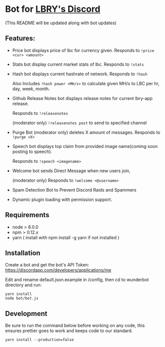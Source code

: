 # Bot for [LBRY's Discord](https://discord.gg/tgnNHf5)

(This README will be updated along with bot updates)

## Features:

* Price bot displays price of lbc for currency given. Responds to `!price <cur> <amount>`
* Stats bot display current market stats of lbc. Responds to `!stats`
* Hash bot displays current hashrate of network. Responds to `!hash`

  Also Includes `!hash power <MH/s>` to calculate given MH/s to LBC per hr, day, week, month.

* Github Release Notes bot displays release notes for current lbry-app release.

  Responds to `!releasenotes` 
  
  (moderator only) `!releasenotes post` to send to specified channel

* Purge Bot (moderator only) deletes X amount of messages. Responds to `!purge <X>`
* Speech bot displays top claim from provided image name(coming soon posting to
  speech).

  Responds to `!speech <imagename>`

* Welcome bot sends Direct Message when new users join, 

  (moderator only) Responds to `!welcome <@username>`

* Spam Detection Bot to Prevent Discord Raids and Spammers
* Dynamic plugin loading with permission support.

## Requirements

* node > 8.0.0
* npm > 0.12.x
* yarn ( install with npm install -g yarn if not installed )

## Installation

Create a bot and get the bot's API Token:
https://discordapp.com/developers/applications/me

Edit and rename default.json.example in /config, then cd to wunderbot directory
and run:

```
yarn install
node bot/bot.js
```

## Development

Be sure to run the command below before working on any code, this ensures
prettier goes to work and keeps code to our standard.

```
yarn install --production=false
```
